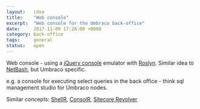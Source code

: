```yaml
---
layout:   idea
title:    "Web console"
excerpt:  "Web console for the Umbraco back-office"
date:     2017-11-09 17:28:00 +0000
category: back-office
tags:     general
status:   open
---
```


Web console - using a [jQuery console](https://github.com/chrisdone/jquery-console) emulator with [Roslyn](https://github.com/fekberg/Roslyn-Hosted-Execution). Similar idea to [NetBash](https://github.com/lukencode/NetBash), but Umbraco specific.

e.g. a console for executing select queries in the back office - think sql management studio for Umbraco nodes.

Similar concepts: [ShellR](http://pieterderycke.wordpress.com/2012/06/08/shellr-a-web-based-powershell-running-on-azure/), [ConsolR](http://blog.appharbor.com/2012/05/30/introducing-consolr), [Sitecore Revolver](http://www.codeflood.net/revolver/)
